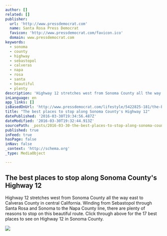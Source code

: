 ```yaml
---
author: []
related: []
publisher:
  url: 'http://www.pressdemocrat.com'
  name: Santa Rosa Press Democrat
  favicon: 'http://www.pressdemocrat.com/favicon.ico'
  domain: www.pressdemocrat.com
keywords:
  - sonoma
  - county
  - highway
  - sebastopol
  - calveras
  - napa
  - rosa
  - santa
  - beautiful
  - plenty
description: 'Highway 12 stretches west from Sonoma County all the way east to Calveras County in central California. Winding from Sebastopol through Santa Rosa and Sonoma to the Napa County line, there are plenty of reasons to stop on this beautiful route. Click through above for the 17 best places to see on Highway 12 in Sonoma County.'
inLanguage: en
app_links: []
isBasedOnUrl: 'http://www.pressdemocrat.com/lifestyle/5422825-181/the-best-places-to-stop?artslide=0'
title: "The best places to stop along Sonoma County's Highway 12"
datePublished: '2016-03-30T19:34:56.487Z'
dateModified: '2016-03-30T19:32:44.913Z'
sourcePath: _posts/2016-03-30-the-best-places-to-stop-along-sonoma-countys-highway-12.md
published: true
inFeed: true
hasPage: false
inNav: false
_context: 'http://schema.org'
_type: MediaObject

---
```

<article style=""><h1>The best places to stop along Sonoma County's Highway 12</h1><p>Highway 12 stretches west from Sonoma County all the way east to Calveras County in central California. Winding from Sebastopol through Santa Rosa and Sonoma to the Napa County line, there are plenty of reasons to stop on this beautiful route. Click through above for the 17 best places to see on Highway 12 in Sonoma County.</p><img src="http://www.pressdemocrat.com/csp/mediapool/sites/dt.common.streams.StreamServer.cls?STREAMOID=K_GFkcmy1ledwOzR5zPcls$daE2N3K4ZzOUsqbU5sYuRqLzlxv_t3a5NgUNurF_KWCsjLu883Ygn4B49Lvm9bPe2QeMKQdVeZmXF$9l$4uCZ8QDXhaHEp3rvzXRJFdy0KqPHLoMevcTLo3h8xh70Y6N_U_CryOsw6FTOdKL_jpQ-&amp;CONTENTTYPE=image/jpeg" /></article>